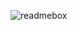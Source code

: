![readmebox](https://github.com/IMZIEE/IMZIEE/assets/48217060/00484c53-dfa3-48d5-94aa-9f59b01a27e7)
